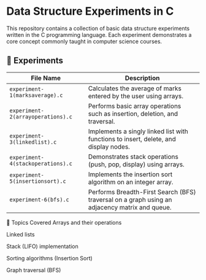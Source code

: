 # Data Structure Experiments in C

This repository contains a collection of basic data structure experiments written in the C programming language. Each experiment demonstrates a core concept commonly taught in computer science courses.

## 🔬 Experiments

| File Name                         | Description |
|----------------------------------|-------------|
| `experiment-1(marksaverage).c`   | Calculates the average of marks entered by the user using arrays. |
| `experiment-2(arrayoperations).c`| Performs basic array operations such as insertion, deletion, and traversal. |
| `experiment-3(linkedlist).c`     | Implements a singly linked list with functions to insert, delete, and display nodes. |
| `experiment-4(stackoperations).c`| Demonstrates stack operations (push, pop, display) using arrays. |
| `experiment-5(insertionsort).c`  | Implements the insertion sort algorithm on an integer array. |
| `experiment-6(bfs).c`            | Performs Breadth-First Search (BFS) traversal on a graph using an adjacency matrix and queue. |

🧠 Topics Covered
Arrays and their operations

Linked lists

Stack (LIFO) implementation

Sorting algorithms (Insertion Sort)

Graph traversal (BFS)


